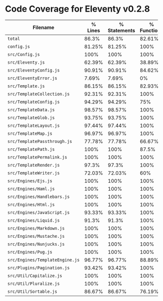 # Code Coverage for Eleventy v0.2.8

| Filename                        | % Lines | % Statements | % Functions | % Branches |
| ------------------------------- | ------- | ------------ | ----------- | ---------- |
| `total`                         | 86.3%   | 86.3%        | 82.61%      | 80.26%     |
| `config.js`                     | 81.25%  | 81.25%       | 100%        | 83.33%     |
| `src/Config.js`                 | 100%    | 100%         | 100%        | 100%       |
| `src/Eleventy.js`               | 62.39%  | 62.39%       | 38.89%      | 45.45%     |
| `src/EleventyConfig.js`         | 90.91%  | 90.91%       | 84.62%      | 75%        |
| `src/EleventyError.js`          | 7.69%   | 7.69%        | 0%          | 0%         |
| `src/Template.js`               | 86.15%  | 86.15%       | 82.93%      | 77.03%     |
| `src/TemplateCollection.js`     | 92.31%  | 92.31%       | 100%        | 83.33%     |
| `src/TemplateConfig.js`         | 94.29%  | 94.29%       | 75%         | 91.67%     |
| `src/TemplateData.js`           | 98.57%  | 98.57%       | 100%        | 75%        |
| `src/TemplateGlob.js`           | 93.75%  | 93.75%       | 100%        | 87.5%      |
| `src/TemplateLayout.js`         | 97.44%  | 97.44%       | 100%        | 93.75%     |
| `src/TemplateMap.js`            | 96.97%  | 96.97%       | 100%        | 80%        |
| `src/TemplatePassthrough.js`    | 77.78%  | 77.78%       | 66.67%      | 100%       |
| `src/TemplatePath.js`           | 100%    | 100%         | 87.5%       | 100%       |
| `src/TemplatePermalink.js`      | 100%    | 100%         | 100%        | 100%       |
| `src/TemplateRender.js`         | 97.3%   | 97.3%        | 100%        | 85.71%     |
| `src/TemplateWriter.js`         | 72.03%  | 72.03%       | 60%         | 63.33%     |
| `src/Engines/Ejs.js`            | 100%    | 100%         | 100%        | 100%       |
| `src/Engines/Haml.js`           | 100%    | 100%         | 100%        | 100%       |
| `src/Engines/Handlebars.js`     | 100%    | 100%         | 100%        | 100%       |
| `src/Engines/Html.js`           | 100%    | 100%         | 100%        | 100%       |
| `src/Engines/JavaScript.js`     | 93.33%  | 93.33%       | 100%        | 100%       |
| `src/Engines/Liquid.js`         | 91.3%   | 91.3%        | 100%        | 50%        |
| `src/Engines/Markdown.js`       | 100%    | 100%         | 100%        | 100%       |
| `src/Engines/Mustache.js`       | 100%    | 100%         | 100%        | 100%       |
| `src/Engines/Nunjucks.js`       | 100%    | 100%         | 100%        | 100%       |
| `src/Engines/Pug.js`            | 100%    | 100%         | 100%        | 100%       |
| `src/Engines/TemplateEngine.js` | 96.77%  | 96.77%       | 88.89%      | 100%       |
| `src/Plugins/Pagination.js`     | 93.42%  | 93.42%       | 100%        | 87.5%      |
| `src/Util/Capitalize.js`        | 100%    | 100%         | 100%        | 100%       |
| `src/Util/Pluralize.js`         | 100%    | 100%         | 100%        | 100%       |
| `src/Util/Sortable.js`          | 86.67%  | 86.67%       | 76.19%      | 94.44%     |
